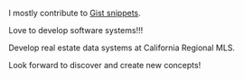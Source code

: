 I mostly contribute to [Gist snippets](https://gist.github.com/joeivans).

Love to develop software systems!!!

Develop real estate data systems at California Regional MLS.

Look forward to discover and create new concepts!